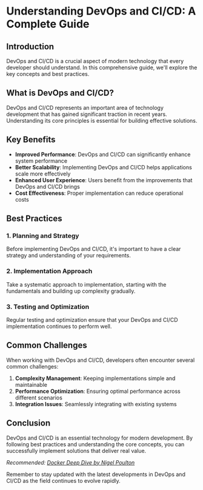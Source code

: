 # Understanding DevOps and CI/CD: A Complete Guide

## Introduction

DevOps and CI/CD is a crucial aspect of modern technology that every developer should understand. In this comprehensive guide, we'll explore the key concepts and best practices.

## What is DevOps and CI/CD?

DevOps and CI/CD represents an important area of technology development that has gained significant traction in recent years. Understanding its core principles is essential for building effective solutions.

## Key Benefits

- **Improved Performance**: DevOps and CI/CD can significantly enhance system performance
- **Better Scalability**: Implementing DevOps and CI/CD helps applications scale more effectively  
- **Enhanced User Experience**: Users benefit from the improvements that DevOps and CI/CD brings
- **Cost Effectiveness**: Proper implementation can reduce operational costs

## Best Practices

### 1. Planning and Strategy

Before implementing DevOps and CI/CD, it's important to have a clear strategy and understanding of your requirements.

### 2. Implementation Approach

Take a systematic approach to implementation, starting with the fundamentals and building up complexity gradually.

### 3. Testing and Optimization

Regular testing and optimization ensure that your DevOps and CI/CD implementation continues to perform well.

## Common Challenges

When working with DevOps and CI/CD, developers often encounter several common challenges:

1. **Complexity Management**: Keeping implementations simple and maintainable
2. **Performance Optimization**: Ensuring optimal performance across different scenarios
3. **Integration Issues**: Seamlessly integrating with existing systems

## Conclusion

DevOps and CI/CD is an essential technology for modern development. By following best practices and understanding the core concepts, you can successfully implement solutions that deliver real value.

*Recommended: <a href="https://amazon.com/dp/B0816Q9F6Z?tag=aiblogcontent-20" target="_blank" rel="nofollow sponsored">Docker Deep Dive by Nigel Poulton</a>*


Remember to stay updated with the latest developments in DevOps and CI/CD as the field continues to evolve rapidly.